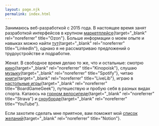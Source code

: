 ```yaml
---
layout: page.njk
permalink: index.html
---
```


Занимаюсь веб-разработкой с 2015 года. В настоящее время занят разработкой интерфейсов в крупном [маркетплейсе](https://www.ozon.ru){target="\_blank" rel="noreferrer" title="Ozon"}.
Больше информации о моем опыте и навыках можно найти [тут](https://www.linkedin.com/in/kirillunlimited){target="\_blank" rel="noreferrer" title="LinkedIn"}, однако я не рассматриваю предложений о трудоустройстве и подработке.

Женат. В свободное время делаю то же, что и остальные: смотрю [кино](https://www.kinopoisk.ru/user/14006777){target="\_blank" rel="noreferrer" title="Kinopoisk"}, слушаю [музыку](https://open.spotify.com/user/31woa7anrwoyjfdww63esvvdxk6u){target="\_blank" rel="noreferrer" title="Spotify"}, читаю [книги](https://www.livelib.ru/reader/kirillunlimited){target="\_blank" rel="noreferrer" title="LiveLib"}, играю в [настольные игры](https://www.boardgamegeek.com/user/kirillunlimited){target="\_blank" rel="noreferrer" title="BoardGameGeek"}, путешествую и пробую себя в разных видах спорта. Катаюсь на [горном велосипеде](https://www.strava.com/athletes/38933609){target="\_blank" rel="noreferrer" title="Strava"} и [сноуборде](https://www.youtube.com/watch?v=iE2OXBkd1W0){target="\_blank" rel="noreferrer" title="YouTube"}.

Если захотите сделать мне приятное, вам поможет мой [список желаний](https://www.notion.so/f30e496a3fc040da8d88b7971cc3a57a){target="\_blank" rel="noreferrer" title="Notion"}.
